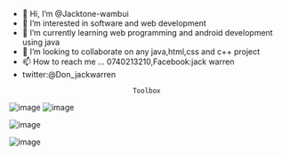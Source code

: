 - 👋 Hi, I’m @Jacktone-wambui
- 👀 I’m interested in software and web development
- 🌱 I’m currently learning web programming and android development using java
- 💞️ I’m looking to collaborate on any java,html,css and c++ project
- 📫 How to reach me ... 0740213210,Facebook:jack warren
- twitter:@Don_jackwarren
<!---
Jacktone-wambui/Jacktone-wambui is a ✨ special ✨ repository because its `README.md` (this file) appears on your GitHub profile.
You can click the Preview link to take a look at your changes.
--->
                                   Toolbox
![image](https://user-images.githubusercontent.com/91588670/176033861-3644dd32-5293-43aa-89b9-e599f29032b1.png) ![image](https://user-images.githubusercontent.com/91588670/176034136-07cbf737-a77e-4582-a35c-9ec5a2f9f922.png)

![image](https://user-images.githubusercontent.com/91588670/176034464-ab2ad0db-1a41-49bf-9a9d-a3b81d1a3feb.png)

![image](https://user-images.githubusercontent.com/91588670/176034577-6a64b015-e769-40f7-ad1d-490068f1253b.png)
